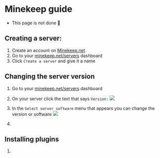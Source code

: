 # Minekeep guide

- This page is not done 🚧

## Creating a server:
  1. Create an account on [Minekeep.net](https://minekeep.net/)
  2. Go to your [minekeep.net/servers](https://minekeep.net/servers) dashboard
  3. Click `Create a server` and give it a name

## Changing the server version
  1. Go to your [minekeep.net/servers](https://minekeep.net/servers) dashboard
  2. On your server click the text that says `Version:`
     ![](https://joplayxyz.github.io/mk-guide/media/images/server_versions.png)
  4. In the `Select server software` menu that appears you can change the version or software
     ![](https://joplayxyz.github.io/mk-guide/media/images/server_software.png)

  6. 

## Installing plugins
  1.
